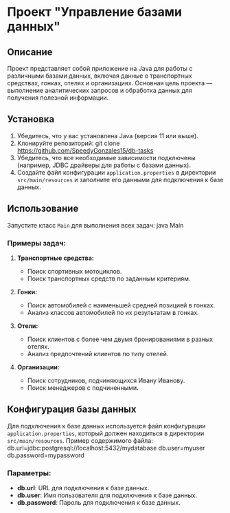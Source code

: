 # Проект "Управление базами данных"

## Описание
Проект представляет собой приложение на Java для работы с различными базами данных, включая данные о транспортных средствах, гонках, отелях и организациях. Основная цель проекта — выполнение аналитических запросов и обработка данных для получения полезной информации.

## Установка
1. Убедитесь, что у вас установлена Java (версия 11 или выше).
2. Клонируйте репозиторий: git clone https://github.com/SpeedyGonzales15/db-tasks
3. Убедитесь, что все необходимые зависимости подключены (например, JDBC драйверы для работы с базами данных).
4. Создайте файл конфигурации `application.properties` в директории `src/main/resources` и заполните его данными для подключения к базе данных.

## Использование
Запустите класс `Main` для выполнения всех задач: java Main

### Примеры задач:
1. **Транспортные средства:**
   - Поиск спортивных мотоциклов.
   - Поиск транспортных средств по заданным критериям.

2. **Гонки:**
   - Поиск автомобилей с наименьшей средней позицией в гонках.
   - Анализ классов автомобилей по их результатам в гонках.

3. **Отели:**
   - Поиск клиентов с более чем двумя бронированиями в разных отелях.
   - Анализ предпочтений клиентов по типу отелей.

4. **Организации:**
   - Поиск сотрудников, подчиняющихся Ивану Иванову.
   - Поиск менеджеров с подчиненными.

## Конфигурация базы данных
Для подключения к базе данных используется файл конфигурации `application.properties`, который должен находиться в директории `src/main/resources`. Пример содержимого файла:
db.url=jdbc:postgresql://localhost:5432/mydatabase
db.user=myuser
db.password=mypassword
### Параметры:
- **db.url**: URL для подключения к базе данных.
- **db.user**: Имя пользователя для подключения к базе данных.
- **db.password**: Пароль для подключения к базе данных.
